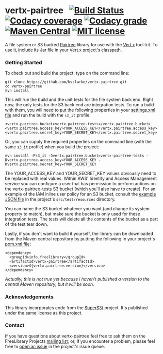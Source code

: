 # vertx-pairtree &nbsp; [![Build Status](http://img.shields.io/travis/ksclarke/vertx-pairtree/master.svg?style=flat)](https://travis-ci.org/ksclarke/vertx-pairtree) [![Codacy coverage](https://img.shields.io/codacy/coverage/ebf45038ace1469e842989f8d860ed1c.svg?maxAge=2592000)](https://www.codacy.com/app/ksclarke/vertx-pairtree?utm_source=github.com&amp;utm_medium=referral&amp;utm_content=ksclarke/vertx-pairtree&amp;utm_campaign=Badge_Coverage) [![Codacy grade](https://img.shields.io/codacy/grade/ebf45038ace1469e842989f8d860ed1c.svg?maxAge=2592000)](https://www.codacy.com/app/ksclarke/vertx-pairtree?utm_source=github.com&amp;utm_medium=referral&amp;utm_content=ksclarke/vertx-pairtree&amp;utm_campaign=Badge_Grade) [![Maven Central](https://img.shields.io/maven-central/v/info.freelibrary/vertx-pairtree.svg)](http://mvnrepository.com/artifact/info.freelibrary/vertx-pairtree) [![MIT license](http://img.shields.io/badge/license-MIT-brightgreen.svg)](http://opensource.org/licenses/MIT)

A file system or S3 backed [Pairtree](https://wiki.ucop.edu/display/Curation/PairTree) library for use with the [Vert.x](http://vertx.io/) tool-kit. To use it, include its Jar file in your Vert.x project's classpath.

### Getting Started

To check out and build the project, type on the command line:

    git clone https://github.com/ksclarke/vertx-pairtree.git
    cd vertx-pairtree
    mvn install

This will run the build and the unit tests for the file system back end. Right now, the only tests for the S3 back end are integration tests. To run a build with them, you will need to put the following properties in your [settings.xml file](https://maven.apache.org/settings.html) and run the build with the `s3_it` profile:

    <vertx.pairtree.bucket>vertx-pairtree-tests</vertx.pairtree.bucket>
    <vertx.pairtree.access_key>YOUR_ACCESS_KEY</vertx.pairtree.access_key>
    <vertx.pairtree.secret_key>YOUR_SECRET_KEY</vertx.pairtree.secret_key>

Or, you can supply the required properties on the command line (with the same `s3_it` profile) when you build the project:

    mvn install -Ps3_it -Dvertx.pairtree.bucket=vertx-pairtree-tests -Dvertx.pairtree.access_key=YOUR_ACCESS_KEY -Dvertx.pairtree.secret_key=YOUR_SECRET_KEY

The YOUR_ACCESS_KEY and YOUR_SECRET_KEY values obviously need to be replaced with real values. Within AWS' Identity and Access Management service you can configure a user that has permission to perform actions on the vertx-pairtree-tests S3 bucket (which you'll also have to create). For an example of the IAM inline user policy for an S3 bucket, consult the [example JSON file](https://github.com/ksclarke/freelib-utils/blob/master/src/test/resources/sample-iam-policy.json) in the project's `src/test/resources` directory.

You can name the S3 bucket whatever you want (and change its system property to match), but make sure the bucket is only used for these integration tests. The tests will delete all the contents of the bucket as a part of the test tear down.

Lastly, if you don't want to build it yourself, the library can be downloaded from the Maven central repository by putting the following in your project's [pom.xml file](https://maven.apache.org/guides/introduction/introduction-to-dependency-mechanism.html):

    <dependency>
      <groupId>info.freelibrary</groupId>
      <artifactId>vertx-pairtree</artifactId>
      <version>${vertx.pairtree.version}</version>
    </dependency>

_Actually, this is not true yet because I haven't published a version to the central Maven repository, but it will be soon._

### Acknowledgements

This library incorporates code from the [SuperS3t](https://github.com/spartango/SuperS3t/) project. It's published under the same license as this project.

### Contact

If you have questions about vertx-pairtree feel free to ask them on the FreeLibrary Projects [mailing list](https://groups.google.com/forum/#!forum/freelibrary-projects); or, if you encounter a problem, please feel free to [open an issue](https://github.com/ksclarke/vertx-pairtree/issues "GitHub Issue Queue") in the project's issue queue.
